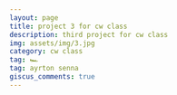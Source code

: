 ```yaml
---
layout: page
title: project 3 for cw class
description: third project for cw class
img: assets/img/3.jpg
category: cw class
tag: 🏎️
tag: ayrton senna
giscus_comments: true
---
```



